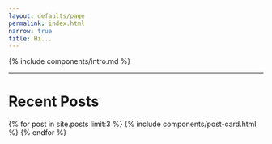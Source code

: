 ```yaml
---
layout: defaults/page
permalink: index.html
narrow: true
title: Hi...
---
```


{% include components/intro.md %}

<hr />

# Recent Posts

{% for post in site.posts limit:3 %}
{% include components/post-card.html %}
{% endfor %}
